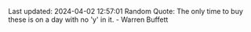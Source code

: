 Last updated: 2024-04-02 12:57:01
Random Quote: The only time to buy these is on a day with no 'y' in it. - Warren Buffett